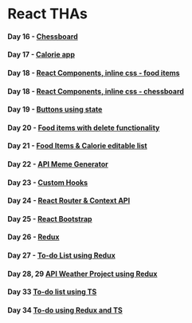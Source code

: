 # React THAs

#### Day 16 - [Chessboard](https://y1s9x.csb.app/)  

#### Day 17 - [Calorie app](https://33v53.csb.app/)

#### Day 18 - [React Components, inline css - food items](https://codesandbox.io/s/tha-18-2-kv5kb?file=/src/App.js)
#### Day 18 - [React Components, inline css - chessboard](https://codesandbox.io/s/tha-18-m8083?file=/src/components.js)

#### Day 19 - [Buttons using state](https://oxs2u.csb.app/)

#### Day 20 - [Food items with delete functionality](https://replit.com/@RiaPrasad1/THA-20/)

#### Day 21 - [Food Items & Calorie editable list](https://codesandbox.io/s/tha-21-6io7z)

#### Day 22 - [API Meme Generator](https://codesandbox.io/s/tha-22-itger)

#### Day 23 - [Custom Hooks](https://codesandbox.io/s/tha23-eo5k4?file=/src/App.jsx)

#### Day 24 - [React Router & Context API](https://codesandbox.io/s/tha-24-zk3py?file=/src/Dashboard.jsx)

#### Day 25 - [React Bootstrap](https://codesandbox.io/s/tender-feistel-vcg9z?file=/src/styles.css)

#### Day 26 - [Redux](https://codesandbox.io/s/tha-26-forked-gbzjq?file=/src/App.jsx)

#### Day 27 - [To-do List using Redux](https://o4ihi.csb.app/)

#### Day 28, 29 [API Weather Project using Redux](https://pjrjx.csb.app/)

#### Day 33 [To-do list using TS](https://codesandbox.io/s/tha-33-forked-vc1hh)

#### Day 34 [To-do using Redux and TS](https://qcyhy.csb.app/)